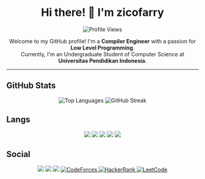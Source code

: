 <h1 align="center">Hi there! 👋 I'm zicofarry</h1>

<p align="center">
  <img src="https://komarev.com/ghpvc/?username=zicofarry&style=plastic" alt="Profile Views">
</p>

<p align="center">
  Welcome to my GitHub profile! I'm a <strong>Compiler Engineer</strong> with a passion for <strong>Low Level Programming</strong>. <br>
  Currently, I'm an Undergraduate Student of Computer Science at <strong>Universitas Pendidikan Indonesia</strong>.
</p>

---

## GitHub Stats
<p align="center">
  <img src="https://github-readme-stats.vercel.app/api/top-langs/?username=zicofarry&layout=compact&hide=jupyter%20notebook&langs_count=10&theme=tokyonight" alt="Top Languages" />
<!-- </p>
<p align="center"> -->
  <img src="https://streak-stats.demolab.com/?user=zicofarry&theme=tokyonight)](https://git.io/streak-stats" alt="GitHub Streak" />
</p>


## Langs 
<p align="center">
  <img src="https://img.shields.io/badge/C-00599C?style=for-the-badge&logo=c&logoColor=white" />
  <img src="https://img.shields.io/badge/C%2B%2B-00599C?style=for-the-badge&logo=c%2B%2B&logoColor=white" />
  <img src="https://img.shields.io/badge/PHP-777BB4?style=for-the-badge&logo=php&logoColor=white" />
  <img src="https://img.shields.io/badge/Python-FFD43B?style=for-the-badge&logo=python&logoColor=blue" />
  <img src="https://img.shields.io/badge/JavaScript-323330?style=for-the-badge&logo=javascript&logoColor=F7DF1E" />
</p>

## Social
<p align="center">
  <a href="mailto:mhmmdzmslm36@gmail.com"><img src="https://img.shields.io/badge/Gmail-D14836?style=for-the-badge&logo=gmail&logoColor=white" /></a>
  <a href="https://www.linkedin.com/in/muhammad-azmi-salam-2b9a162b6"><img src="https://img.shields.io/badge/LinkedIn-0077B5?style=for-the-badge&logo=linkedin&logoColor=white" /></a>
  <a href="https://instagram.com/mhmmdzmslm_36"><img src="https://img.shields.io/badge/Instagram-E4405F?style=for-the-badge&logo=instagram&logoColor=white" /></a>
  <a href="https://codeforces.com/profile/zicofarry/">
    <img src="https://img.shields.io/badge/Codeforces-445f9d?style=for-the-badge&logo=Codeforces&logoColor=white" alt="CodeForces">
  </a>
  <a href="https://www.hackerrank.com/profile/mhmmdzmslm36">
    <img src="https://img.shields.io/badge/-Hackerrank-2EC866?style=for-the-badge&logo=HackerRank&logoColor=white" alt="HackerRank">
  </a>
  <a href="https://leetcode.com/zicofarry/">
    <img src="https://img.shields.io/badge/-LeetCode-FFA116?style=for-the-badge&logo=LeetCode&logoColor=black" alt="LeetCode">
  </a>
</p>
